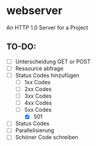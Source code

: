 # webserver

An HTTP 1.0 Server for a Project

## TO-DO:

- [ ] Unterscheidung GET or POST
- [ ] Ressource abfrage
- [ ] Status Codes hinzufügen
   - [ ] 1xx Codes
   - [ ] 2xx Codes
   - [ ] 3xx Codes
   - [ ] 4xx Codes
   - [ ] 5xx Codes
      - [x] 501
- [ ] Status Codes
- [ ] Parallelisierung
- [ ] Schöner Code schreiben

